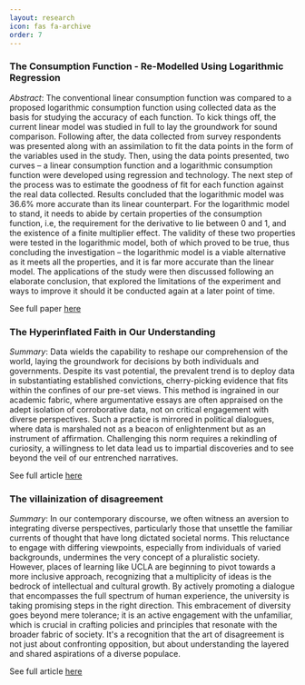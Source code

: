 ```yaml
---
layout: research
icon: fas fa-archive
order: 7
---
```



### The Consumption Function - Re-Modelled Using Logarithmic Regression

*Abstract*:
The conventional linear consumption function was compared to a proposed logarithmic consumption function using collected data as the basis for studying the accuracy of each function. To kick things off, the current linear model was studied in full to lay the groundwork for sound comparison. Following after, the data collected from survey respondents was presented along with an assimilation to fit the data points in the form of the variables used in the study. Then, using the data points presented, two curves – a linear consumption function and a logarithmic consumption function were developed using regression and technology. The next step of the process was to estimate the goodness of fit for each function against the real data collected. Results concluded that the logarithmic model was 36.6% more accurate than its linear counterpart. For the logarithmic model to stand, it needs to abide by certain properties of the consumption function, i.e, the requirement for the derivative to lie between 0 and 1, and the existence of a finite multiplier effect. The validity of these two properties were tested in the logarithmic model, both of which proved to be true, thus concluding the investigation – the logarithmic model is a viable alternative as it meets all the properties, and it is far more accurate than the linear model. The applications of the study were then discussed following an elaborate conclusion, that explored the limitations of the experiment and ways to improve it should it be conducted again at a later point of time.

See full paper [here](https://papers.ssrn.com/sol3/papers.cfm?abstract_id=3436787)


### The Hyperinflated Faith in Our Understanding

*Summary*:
Data wields the capability to reshape our comprehension of the world, laying the groundwork for decisions by both individuals and governments. Despite its vast potential, the prevalent trend is to deploy data in substantiating established convictions, cherry-picking evidence that fits within the confines of our pre-set views. This method is ingrained in our academic fabric, where argumentative essays are often appraised on the adept isolation of corroborative data, not on critical engagement with diverse perspectives. Such a practice is mirrored in political dialogues, where data is marshaled not as a beacon of enlightenment but as an instrument of affirmation. Challenging this norm requires a rekindling of curiosity, a willingness to let data lead us to impartial discoveries and to see beyond the veil of our entrenched narratives.

See full article [here](https://bruinreview.files.wordpress.com/2022/03/thereviewiispring2020.pdf) 


### The villainization of disagreement

*Summary*:
In our contemporary discourse, we often witness an aversion to integrating diverse perspectives, particularly those that unsettle the familiar currents of thought that have long dictated societal norms. This reluctance to engage with differing viewpoints, especially from individuals of varied backgrounds, undermines the very concept of a pluralistic society. However, places of learning like UCLA are beginning to pivot towards a more inclusive approach, recognizing that a multiplicity of ideas is the bedrock of intellectual and cultural growth. By actively promoting a dialogue that encompasses the full spectrum of human experience, the university is taking promising steps in the right direction. This embracement of diversity goes beyond mere tolerance; it is an active engagement with the unfamiliar, which is crucial in crafting policies and principles that resonate with the broader fabric of society. It's a recognition that the art of disagreement is not just about confronting opposition, but about understanding the layered and shared aspirations of a diverse populace.

See full article [here](https://bruinreview.files.wordpress.com/2022/03/brinauguraledition.pdf)

